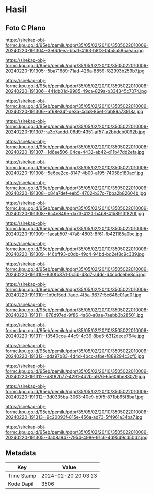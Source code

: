 # Hasil

## Foto C Plano

https://sirekap-obj-formc.kpu.go.id/95eb/pemilu/pdpr/35/05/02/20/10/3505022010006-20240220-191304--3e0b1eea-bba1-4163-b8f3-0455a585aea5.jpg

https://sirekap-obj-formc.kpu.go.id/95eb/pemilu/pdpr/35/05/02/20/10/3505022010006-20240220-191305--5ba71689-71ad-426a-8859-f82993b259b7.jpg

https://sirekap-obj-formc.kpu.go.id/95eb/pemilu/pdpr/35/05/02/20/10/3505022010006-20240220-191306--441db01d-9985-49ca-829a-b334345c7074.jpg

https://sirekap-obj-formc.kpu.go.id/95eb/pemilu/pdpr/35/05/02/20/10/3505022010006-20240220-191306--af68e34f-de3a-4da8-85ef-2ab89a73918a.jpg

https://sirekap-obj-formc.kpu.go.id/95eb/pemilu/pdpr/35/05/02/20/10/3505022010006-20240220-191307--a3e7addd-06d9-4351-af57-a2bbdcb0092b.jpg

https://sirekap-obj-formc.kpu.go.id/95eb/pemilu/pdpr/35/05/02/20/10/3505022010006-20240220-191307--1d6ee506-04ce-4432-ab42-d11b47dd2efa.jpg

https://sirekap-obj-formc.kpu.go.id/95eb/pemilu/pdpr/35/05/02/20/10/3505022010006-20240220-191308--5e6ee2ce-8147-4b00-a195-74058c180acf.jpg

https://sirekap-obj-formc.kpu.go.id/95eb/pemilu/pdpr/35/05/02/20/10/3505022010006-20240220-191308--c84a7def-eeb5-4702-b37c-7bba2b82604b.jpg

https://sirekap-obj-formc.kpu.go.id/95eb/pemilu/pdpr/35/05/02/20/10/3505022010006-20240220-191308--6c4e849e-da73-4120-b4b8-4158913f820f.jpg

https://sirekap-obj-formc.kpu.go.id/95eb/pemilu/pdpr/35/05/02/20/10/3505022010006-20240220-191309--1acab507-47a8-4803-8f61-fb421185a0bc.jpg

https://sirekap-obj-formc.kpu.go.id/95eb/pemilu/pdpr/35/05/02/20/10/3505022010006-20240220-191309--f46bff93-c0db-49c4-94bd-bd2ef8c9c339.jpg

https://sirekap-obj-formc.kpu.go.id/95eb/pemilu/pdpr/35/05/02/20/10/3505022010006-20240220-191310--830fb87d-0c5b-43d7-a4dc-d4cbdcebe8c5.jpg

https://sirekap-obj-formc.kpu.go.id/95eb/pemilu/pdpr/35/05/02/20/10/3505022010006-20240220-191310--1b9df5dd-7ade-4f5a-9677-5c646c01ad0f.jpg

https://sirekap-obj-formc.kpu.go.id/95eb/pemilu/pdpr/35/05/02/20/10/3505022010006-20240220-191311--878d97ed-9f86-4a68-a0ae-7aebb3b28501.jpg

https://sirekap-obj-formc.kpu.go.id/95eb/pemilu/pdpr/35/05/02/20/10/3505022010006-20240220-191311--f3540cca-44c9-4c39-8be5-6312dece764e.jpg

https://sirekap-obj-formc.kpu.go.id/95eb/pemilu/pdpr/35/05/02/20/10/3505022010006-20240220-191312--dda97b83-4d4d-4bcc-afbe-f889294c3cf0.jpg

https://sirekap-obj-formc.kpu.go.id/95eb/pemilu/pdpr/35/05/02/20/10/3505022010006-20240220-191312--d8f82b77-4291-4d2b-a976-65e06be83079.jpg

https://sirekap-obj-formc.kpu.go.id/95eb/pemilu/pdpr/35/05/02/20/10/3505022010006-20240220-191312--3d0335ba-3063-40e9-b9f5-871bb65f8baf.jpg

https://sirekap-obj-formc.kpu.go.id/95eb/pemilu/pdpr/35/05/02/20/10/3505022010006-20240220-191313--9c20093f-815e-456a-ad73-5f4961a34ba7.jpg

https://sirekap-obj-formc.kpu.go.id/95eb/pemilu/pdpr/35/05/02/20/10/3505022010006-20240220-191305--3a08a947-7954-498e-91c6-4d9549cd50d2.jpg


## Metadata

| Key        | Value               |
| ---------- | ------------------- |
| Time Stamp | 2024-02-20 20:03:23 |
| Kode Dapil | 3506                |



